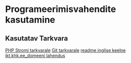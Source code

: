 # Programeerimisvahendite kasutamine 
## Kasutatav Tarkvara
[PHP Stromi tarkvarale](https://www.jetbrains.com/phpstorm/)
[Git tarkvarale](https://git-scm.com/) 
[readme inglise keelne](https://github.com/stevenkore/VS18_S/blob/master/README.en.md)
[ikt.khk.ee_domeeni lahendus](http://stevenkore.ikt.khk.ee/pvk/portfolio/)